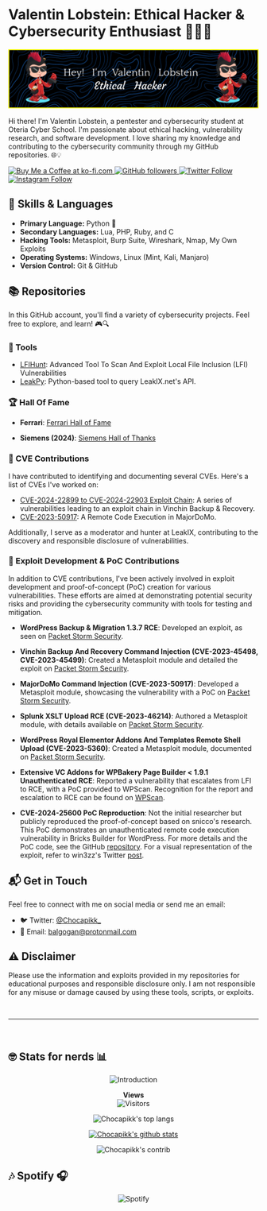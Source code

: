 # Valentin Lobstein: Ethical Hacker & Cybersecurity Enthusiast 👨‍💻🔐


![](./github-header-image.png)

<!-- 
🥚🎉 Congratulations! You found the hidden Easter egg! 🎉🥚

Here's a secret message just for you:
"Always be curious and never stop learning!"

If you want to share that you found the Easter egg, tweet me @Chocapikk_!
-->

Hi there! I'm Valentin Lobstein, a pentester and cybersecurity student at Oteria Cyber School. I'm passionate about ethical hacking, vulnerability research, and software development. I love sharing my knowledge and contributing to the cybersecurity community through my GitHub repositories. 🌐💡

<a href='https://ko-fi.com/Chocapikk' target='_blank'><img height='35' style='border:0px;height:46px;' src='https://az743702.vo.msecnd.net/cdn/kofi3.png?v=0' border='0' alt='Buy Me a Coffee at ko-fi.com' />
<a href="https://github.com/Chocapikk" target="_blank">
  <img src="https://img.shields.io/github/followers/Chocapikk?style=social" alt="GitHub followers">
</a>
<a href="https://twitter.com/Chocapikk_" target="_blank">
  <img src="https://img.shields.io/twitter/follow/Chocapikk_?style=social" alt="Twitter Follow">
</a>
<a href="https://instagram.com/ch0c4p1kk" target="_blank">
  <img src="https://img.shields.io/badge/Follow %40ch0c4p1kk-%23E4405F?style=social&logo=instagram" alt="Instagram Follow">
</a>
 
## 🧰 Skills & Languages

- **Primary Language:** Python 🐍
- **Secondary Languages:** Lua, PHP, Ruby, and C
- **Hacking Tools:** Metasploit, Burp Suite, Wireshark, Nmap, My Own Exploits
- **Operating Systems:** Windows, Linux (Mint, Kali, Manjaro)
- **Version Control:** Git & GitHub

## 📚 Repositories

In this GitHub account, you'll find a variety of cybersecurity projects. Feel free to explore, and learn! 🎮🔍

### 📁 Tools

- [LFIHunt](https://github.com/Chocapikk/LFIHunt): Advanced Tool To Scan And Exploit Local File Inclusion (LFI) Vulnerabilities
- [LeakPy](https://github.com/Chocapikk/LeakPy): Python-based tool to query LeakIX.net's API.

### 🏆 Hall Of Fame

- **Ferrari**: [Ferrari Hall of Fame](https://www.ferrari.com/fr-FR/hall-of-fame-responsible-disclosure-programme)

- **Siemens (2024)**: [Siemens Hall of Thanks](https://www.siemens.com/global/en/products/services/cert/hall-of-thanks.html)

### 🚨 CVE Contributions

I have contributed to identifying and documenting several CVEs. Here's a list of CVEs I've worked on:

- [CVE-2024-22899 to CVE-2024-22903 Exploit Chain](https://github.com/Chocapikk/CVE-2024-22899-to-22903-ExploitChain): A series of vulnerabilities leading to an exploit chain in Vinchin Backup & Recovery.
- [CVE-2023-50917](https://github.com/Chocapikk/CVE-2023-50917): A Remote Code Execution in MajorDoMo.

Additionally, I serve as a moderator and hunter at LeakIX, contributing to the discovery and responsible disclosure of vulnerabilities.

### 🚨 Exploit Development & PoC Contributions

In addition to CVE contributions, I've been actively involved in exploit development and proof-of-concept (PoC) creation for various vulnerabilities. These efforts are aimed at demonstrating potential security risks and providing the cybersecurity community with tools for testing and mitigation.

- **WordPress Backup & Migration 1.3.7 RCE**: Developed an exploit, as seen on [Packet Storm Security](https://packetstormsecurity.com/files/176638/WordPress-Backup-Migration-1.3.7-Remote-Command-Execution.html).

- **Vinchin Backup And Recovery Command Injection (CVE-2023-45498, CVE-2023-45499)**: Created a Metasploit module and detailed the exploit on [Packet Storm Security](https://packetstormsecurity.com/files/176289/Vinchin-Backup-And-Recovery-Command-Injection.html).

- **MajorDoMo Command Injection (CVE-2023-50917)**: Developed a Metasploit module, showcasing the vulnerability with a PoC on [Packet Storm Security](https://packetstormsecurity.com/files/176669/MajorDoMo-Command-Injection.html).

- **Splunk XSLT Upload RCE (CVE-2023-46214)**: Authored a Metasploit module, with details available on [Packet Storm Security](https://packetstormsecurity.com/files/176154/Splunk-XSLT-Upload-Remote-Code-Execution.html).

- **WordPress Royal Elementor Addons And Templates Remote Shell Upload (CVE-2023-5360)**: Created a Metasploit module, documented on [Packet Storm Security](https://packetstormsecurity.com/files/175992/WordPress-Royal-Elementor-Addons-And-Templates-Remote-Shell-Upload.html).

- **Extensive VC Addons for WPBakery Page Builder < 1.9.1 Unauthenticated RCE**: Reported a vulnerability that escalates from LFI to RCE, with a PoC provided to WPScan. Recognition for the report and escalation to RCE can be found on [WPScan](https://wpscan.com/vulnerability/239ea870-66e5-4754-952e-74d4dd60b809/).

- **CVE-2024-25600 PoC Reproduction**: Not the initial researcher but publicly reproduced the proof-of-concept based on snicco's research. This PoC demonstrates an unauthenticated remote code execution vulnerability in Bricks Builder for WordPress. For more details and the PoC code, see the GitHub [repository](https://github.com/Chocapikk/CVE-2024-25600). For a visual representation of the exploit, refer to win3zz's Twitter [post](https://twitter.com/win3zz/status/1760328659208974363).

## 📬 Get in Touch

Feel free to connect with me on social media or send me an email:

- 🐦 Twitter: [@Chocapikk_](https://twitter.com/Chocapikk_)
- 📧 Email: [balgogan@protonmail.com](mailto:balgogan@protonmail.com)

## ⚠️ Disclaimer

Please use the information and exploits provided in my repositories for educational purposes and responsible disclosure only. I am not responsible for any misuse or damage caused by using these tools, scripts, or exploits.

<br>

--- 

<br>

## 🤓 Stats for nerds 📊

<p align="center">
  <img src="https://readme-typing-svg.herokuapp.com?font=JetBrains+Mono&duration=2000&color=00FF00&center=true&vCenter=true&lines=root@fbi.gov:~%23" alt="Introduction">
</p>

<p align="center">
  <strong>Views</strong>
  <br>
  <img src="https://profile-counter.glitch.me/Chocapikk/count.svg" alt="Visitors">
</p>

<p align="center">
  <img src="https://github-readme-stats.vercel.app/api/top-langs/?username=Chocapikk&layout=compact&theme=merko" alt="Chocapikk's top langs">
</p>

<p align="center">
  <a href="https://github.com/anuraghazra/github-readme-stats">
    <img src="https://github-readme-stats.vercel.app/api?username=Chocapikk&theme=merko" alt="Chocapikk's github stats">
  </a>
</p>

<p align="center">
  <img src="https://github-readme-streak-stats.herokuapp.com?user=Chocapikk&theme=merko&date_format=M%20j%5B%2C%20Y%5D" alt="Chocapikk's contrib">
</p>

## 🎶 Spotify 🎧

<p align="center">
  <img src="https://spotify-recently-played-readme.vercel.app/api?user=oo9aiy0bxg2zdatiwj3enp2pa&count=6" alt="Spotify">
</p>
